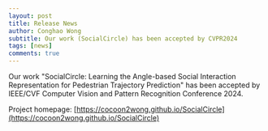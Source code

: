 ```yaml
---
layout: post
title: Release News
author: Conghao Wong
subtitle: Our work (SocialCircle) has been accepted by CVPR2024
tags: [news]
comments: true
---
```

<!--
 * @Author: Conghao Wong
 * @Date: 2023-11-30 16:40:20
 * @LastEditors: Conghao Wong
 * @LastEditTime: 2024-03-07 17:47:19
 * @Description: file content
 * @Github: https://cocoon2wong.github.io
 * Copyright 2023 Conghao Wong, All Rights Reserved.
-->

Our work "SocialCircle: Learning the Angle-based Social Interaction Representation for Pedestrian Trajectory Prediction" has been accepted by IEEE/CVF Computer Vision and Pattern Recognition Conference 2024.

Project homepage: [https://cocoon2wong.github.io/SocialCircle](https://cocoon2wong.github.io/SocialCircle)
